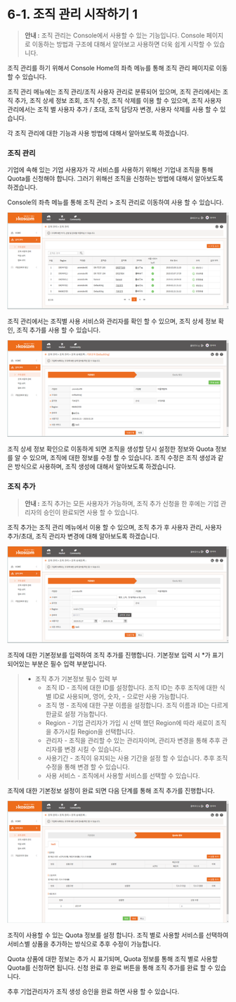 # 6-1. 조직 관리 시작하기 1

> **안내 :** 조직 관리는 Console에서 사용할 수 있는 기능입니다. Console 페이지로 이동하는 방법과 구조에 대해서 알아보고 사용하면 더욱 쉽게 시작할 수 있습니다.

조직 관리를 하기 위해서 Console Home의 좌측 메뉴를 통해 조직 관리 페이지로 이동 할 수 있습니다.

조직 관리 메뉴에는 조직 관리/조직 사용자 관리로 분류되어 있으며, 조직 관리에서는 조직 추가, 조직 상세 정보 조회, 조직 수정, 조직 삭제를 이용 할 수 있으며, 조직 사용자 관리에서는 조직 별 사용자 추가 / 초대, 조직 담당자 변경, 사용자 삭제를 사용 할 수 있습니다.

각 조직 관리에 대한 기능과 사용 방법에 대해서 알아보도록 하겠습니다.

### **조직 관리**

기업에 속해 있는 기업 사용자가 각 서비스를 사용하기 위해선 기업내 조직을 통해 Quota를 신청해야 합니다. 그러기 위해선 조직을 신청하는 방법에 대해서 알아보도록 하겠습니다.

Console의 좌측 메뉴를 통해 조직 관리 &gt; 조직 관리로 이동하여 사용 할 수 있습니다.

![](.gitbook/assets/image%20%2812%29.png)

조직 관리에서는 조직별 사용 서비스와 관리자를 확인 할 수 있으며, 조직 상세 정보 확인, 조직 추가를 사용 할 수 있습니다.

![](.gitbook/assets/image%20%284%29.png)

조직 상세 정보 확인으로 이동하게 되면 조직을 생성할 당시 설정한 정보와 Quota 정보를 알 수 있으며, 조직에 대한 정보를 수정 할 수 있습니다. 조직 수정은 조직 생성과 같은 방식으로 사용하며, 조직 생성에 대해서 알아보도록 하겠습니다.

### **조직 추가**

> **안내 :** 조직 추가는 모든 사용자가 가능하며, 조직 추가 신청을 한 후에는 기업 관리자의 승인이 완료되면 사용 할 수 있습니다.

조직 추가는 조직 관리 메뉴에서 이용 할 수 있으며, 조직 추가 후 사용자 관리, 사용자 추가/초대, 조직 관리자 변경에 대해 알아보도록 하겠습니다.

![](.gitbook/assets/image%20%2823%29.png)

조직에 대한 기본정보를 입력하여 조직 추가를 진행합니다. 기본정보 입력 시 \*가 표기 되어있는 부분은 필수 입력 부분입니다.

> * 조직 추가 기본정보 필수 입력 부
>   * 조직 ID - 조직에 대한 ID를 설정합니다. 조직 ID는 추후 조직에 대한 식별 ID로 사용되며, 영어, 숫자, - 으로만 사용 가능합니다.
>   * 조직 명 - 조직에 대한 구분 이름을 설정합니다. 조직 이름과 ID는 다르게 한글로 설정 가능합니다.
>   * Region - 기업 관리자가 가입 시 선택 했던 Region에 따라 새로이 조직을 추가시킬 Region을 선택합니다.
>   * 관리자 - 조직을 관리할 수 있는 관리자이며, 관리자 변경을 통해 추후 관리자를 변경 시킬 수 있습니다.
>   * 사용기간 - 조직이 유지되는 사용 기간을 설정 할 수 있습니다. 추후 조직 수정을 통해 변경 할 수 있습니다.
>   * 사용 서비스 - 조직에서 사용할 서비스를 선택할 수 있습니다.

조직에 대한 기본정보 설정이 완료 되면 다음 단계를 통해 조직 추가를 진행합니다.

![](.gitbook/assets/image%20%282%29.png)

조직이 사용할 수 있는 Quota 정보를 설정 합니다. 조직 별로 사용할 서비스를 선택하여 서비스별 상품을 추가하는 방식으로 추후 수정이 가능합니다.

Quota 상품에 대한 정보는 추가 시 표기되며, Quota 정보를 통해 조직 별로 사용할 Quota를 신청하면 됩니다. 신청 완료 후 완료 버튼을 통해 조직 추가를 완료 할 수 있습니다.

추후 기업관리자가 조직 생성 승인을 완료 하면 사용 할 수 있습니다.


